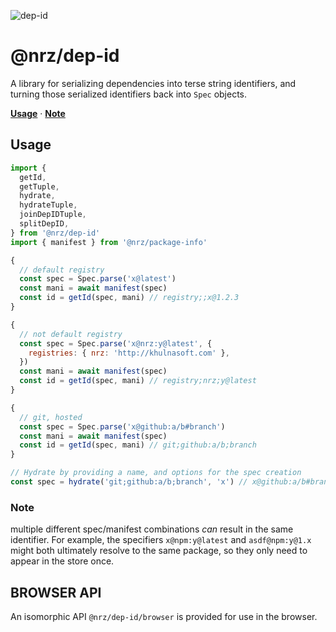 ![dep-id](https://github.com/user-attachments/assets/f44cb9f8-e778-447c-8100-9ff564427048)

# @nrz/dep-id

A library for serializing dependencies into terse string identifiers, and turning those serialized identifiers back into `Spec` objects.

**[Usage](#usage)**
·
**[Note](#note)**

## Usage

```js
import {
  getId,
  getTuple,
  hydrate,
  hydrateTuple,
  joinDepIDTuple,
  splitDepID,
} from '@nrz/dep-id'
import { manifest } from '@nrz/package-info'

{
  // default registry
  const spec = Spec.parse('x@latest')
  const mani = await manifest(spec)
  const id = getId(spec, mani) // registry;;x@1.2.3
}

{
  // not default registry
  const spec = Spec.parse('x@nrz:y@latest', {
    registries: { nrz: 'http://khulnasoft.com' },
  })
  const mani = await manifest(spec)
  const id = getId(spec, mani) // registry;nrz;y@latest
}

{
  // git, hosted
  const spec = Spec.parse('x@github:a/b#branch')
  const mani = await manifest(spec)
  const id = getId(spec, mani) // git;github:a/b;branch
}

// Hydrate by providing a name, and options for the spec creation
const spec = hydrate('git;github:a/b;branch', 'x') // x@github:a/b#branch
```

### Note

multiple different spec/manifest combinations _can_ result
in the same identifier. For example, the specifiers
`x@npm:y@latest` and `asdf@npm:y@1.x` might both ultimately
resolve to the same package, so they only need to appear in the
store once.

## BROWSER API

An isomorphic API `@nrz/dep-id/browser` is provided for use in the browser.
